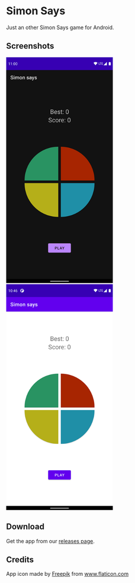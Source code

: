# Simon Says
Just an other Simon Says game for Android.

## Screenshots
<img src="screenshots/dark_mode.png" width="288" height="608"/> <img src="screenshots/light_mode.png" width="288" height="608"/>

## Download
Get the app from our [releases page](https://github.com/dcancelas/simon-says/releases).

## Credits
App icon made by <a href="https://www.flaticon.com/authors/freepik" title="Freepik">Freepik</a> from <a href="https://www.flaticon.com/" title="Flaticon"> www.flaticon.com</a>
